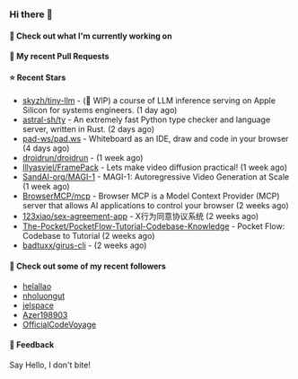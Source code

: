 ### Hi there 👋

#### 👷 Check out what I'm currently working on

#### 🔨 My recent Pull Requests


#### ⭐ Recent Stars

- [skyzh/tiny-llm](https://github.com/skyzh/tiny-llm) - (🚧 WIP) a course of LLM inference serving on Apple Silicon for systems engineers. (1 day ago)
- [astral-sh/ty](https://github.com/astral-sh/ty) - An extremely fast Python type checker and language server, written in Rust. (2 days ago)
- [pad-ws/pad.ws](https://github.com/pad-ws/pad.ws) - Whiteboard as an IDE, draw and code in your browser (4 days ago)
- [droidrun/droidrun](https://github.com/droidrun/droidrun) -  (1 week ago)
- [lllyasviel/FramePack](https://github.com/lllyasviel/FramePack) - Lets make video diffusion practical! (1 week ago)
- [SandAI-org/MAGI-1](https://github.com/SandAI-org/MAGI-1) - MAGI-1: Autoregressive Video Generation at Scale (1 week ago)
- [BrowserMCP/mcp](https://github.com/BrowserMCP/mcp) - Browser MCP is a Model Context Provider (MCP) server that allows AI applications to control your browser (2 weeks ago)
- [123xiao/sex-agreement-app](https://github.com/123xiao/sex-agreement-app) - X行为同意协议系统 (2 weeks ago)
- [The-Pocket/PocketFlow-Tutorial-Codebase-Knowledge](https://github.com/The-Pocket/PocketFlow-Tutorial-Codebase-Knowledge) - Pocket Flow: Codebase to Tutorial (2 weeks ago)
- [badtuxx/girus-cli](https://github.com/badtuxx/girus-cli) -  (2 weeks ago)

#### 👯 Check out some of my recent followers

- [helallao](https://github.com/helallao)
- [nholuongut](https://github.com/nholuongut)
- [jelspace](https://github.com/jelspace)
- [Azer198903](https://github.com/Azer198903)
- [OfficialCodeVoyage](https://github.com/OfficialCodeVoyage)

#### 💬 Feedback

Say Hello, I don't bite!